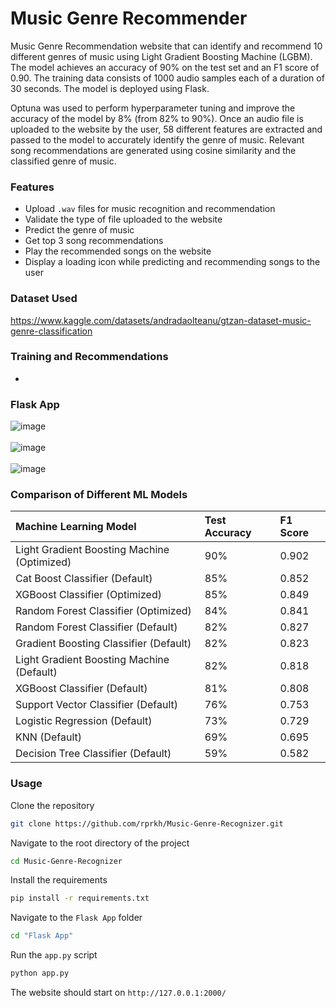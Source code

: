 # Music Genre Recommender

Music Genre Recommendation website that can identify and recommend 10 different genres 
of music using Light Gradient Boosting Machine (LGBM). The model achieves
an accuracy of 90% on the test set and an F1 score of 0.90. 
The training data consists of 1000 audio samples each of a duration of 
30 seconds. The model is deployed using Flask.

Optuna was used to perform hyperparameter tuning and improve the accuracy
of the model by 8% (from 82% to 90%). Once an audio file is uploaded to the 
website by the user, 58 different features are extracted and passed to the 
model to accurately identify the genre of music. Relevant song recommendations 
are generated using cosine similarity and the classified genre of music.

### Features

- Upload `.wav` files for music recognition and recommendation
- Validate the type of file uploaded to the website
- Predict the genre of music
- Get top 3 song recommendations
- Play the recommended songs on the website
- Display a loading icon while predicting and recommending songs to the user

### Dataset Used

https://www.kaggle.com/datasets/andradaolteanu/gtzan-dataset-music-genre-classification

### Training and Recommendations

- 
### Flask App


![image](https://user-images.githubusercontent.com/75483881/206853874-5aaa1e33-5503-45d7-9829-fb781ff4d0e6.png)
<br>
<br>
![image](https://user-images.githubusercontent.com/75483881/206853913-69bbf3cb-d5dd-473d-8906-ee9f3d71d9f4.png)
<br>
<br>
![image](https://user-images.githubusercontent.com/75483881/206853921-be4a84c1-df87-4d37-a092-f19781240a0d.png)

### Comparison of Different ML Models

| Machine Learning Model                                  | Test Accuracy | F1 Score |
| :------------------------------------------------------ | :------------ | :------- |         
| Light Gradient Boosting Machine (Optimized)             | 90%           | 0.902    |
| Cat Boost Classifier (Default)                          | 85%           | 0.852    |   
| XGBoost Classifier (Optimized)                          | 85%           | 0.849    |
| Random Forest Classifier (Optimized)                    | 84%           | 0.841    |
| Random Forest Classifier (Default)                      | 82%           | 0.827    |
| Gradient Boosting Classifier (Default)                  | 82%           | 0.823    |
| Light Gradient Boosting Machine (Default)               | 82%           | 0.818    |
| XGBoost Classifier (Default)                            | 81%           | 0.808    |
| Support Vector Classifier (Default)                     | 76%           | 0.753    |
| Logistic Regression (Default)                           | 73%           | 0.729    |
| KNN (Default)                                           | 69%           | 0.695    |
| Decision Tree Classifier (Default)                      | 59%           | 0.582    |

### Usage

Clone the repository

```bash
git clone https://github.com/rprkh/Music-Genre-Recognizer.git
```

Navigate to the root directory of the project

```bash
cd Music-Genre-Recognizer
```

Install the requirements

```bash
pip install -r requirements.txt
```

Navigate to the `Flask App` folder

```bash
cd "Flask App"
```

Run the `app.py` script
```bash
python app.py
```

The website should start on `http://127.0.0.1:2000/`
